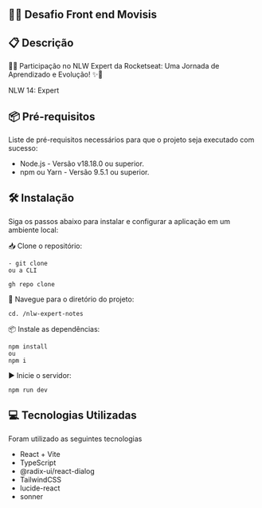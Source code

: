 
## 👨‍💻 Desafio Front end Movisis

## 📋 Descrição

🚀✨ Participação no NLW Expert da Rocketseat: Uma Jornada de Aprendizado e Evolução! ✨🚀

NLW 14: Expert
## 📦 Pré-requisitos

Liste de pré-requisitos necessários para que o projeto seja executado com sucesso:

 - Node.js - Versão v18.18.0 ou superior.
 - npm ou Yarn - Versão 9.5.1 ou superior.
## 🛠️ Instalação

Siga os passos abaixo para instalar e configurar a aplicação em um ambiente local:

📥 Clone o repositório:

    - git clone 
    ou a CLI

    gh repo clone 


📂 Navegue para o diretório do projeto:

    cd. /nlw-expert-notes

📦 Instale as dependências:

    npm install
    ou
    npm i

▶️ Inicie o servidor:

    npm run dev
## 💻 Tecnologias Utilizadas

Foram utilizado as seguintes tecnologias 

 - React + Vite
 - TypeScript
 - @radix-ui/react-dialog
 - TailwindCSS
 - lucide-react
 - sonner
 